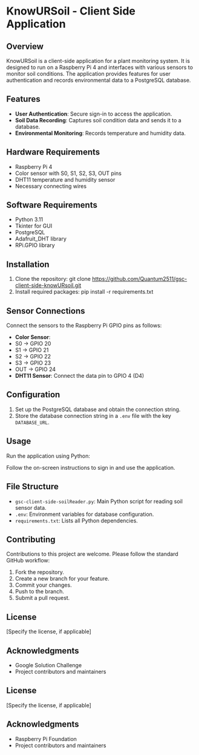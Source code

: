# KnowURSoil - Client Side Application

## Overview

KnowURSoil is a client-side application for a plant monitoring system. It is designed to run on a Raspberry Pi 4 and interfaces with various sensors to monitor soil conditions. The application provides features for user authentication and records environmental data to a PostgreSQL database.

## Features

- **User Authentication**: Secure sign-in to access the application.
- **Soil Data Recording**: Captures soil condition data and sends it to a database.
- **Environmental Monitoring**: Records temperature and humidity data.

## Hardware Requirements

- Raspberry Pi 4
- Color sensor with S0, S1, S2, S3, OUT pins
- DHT11 temperature and humidity sensor
- Necessary connecting wires

## Software Requirements

- Python 3.11
- Tkinter for GUI
- PostgreSQL
- Adafruit_DHT library
- RPi.GPIO library

## Installation

1. Clone the repository: git clone https://github.com/Quantum2511/gsc-client-side-knowURsoil.git
2. Install required packages:
pip install -r requirements.txt


## Sensor Connections

Connect the sensors to the Raspberry Pi GPIO pins as follows:

- **Color Sensor**:
- S0 -> GPIO 20
- S1 -> GPIO 21
- S2 -> GPIO 22
- S3 -> GPIO 23
- OUT -> GPIO 24
- **DHT11 Sensor**: Connect the data pin to GPIO 4 (D4)

## Configuration

1. Set up the PostgreSQL database and obtain the connection string.
2. Store the database connection string in a `.env` file with the key `DATABASE_URL`.

## Usage

Run the application using Python:


Follow the on-screen instructions to sign in and use the application.


## File Structure

- `gsc-client-side-soilReader.py`: Main Python script for reading soil sensor data.
- `.env`: Environment variables for database configuration.
- `requirements.txt`: Lists all Python dependencies.

## Contributing

Contributions to this project are welcome. Please follow the standard GitHub workflow:

1. Fork the repository.
2. Create a new branch for your feature.
3. Commit your changes.
4. Push to the branch.
5. Submit a pull request.

## License

[Specify the license, if applicable]

## Acknowledgments

- Google Solution Challenge
- Project contributors and maintainers

## License

[Specify the license, if applicable]

## Acknowledgments

- Raspberry Pi Foundation
- Project contributors and maintainers
